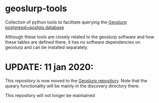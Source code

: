 # geoslurp-tools
Collection of python tools to facilitate querying the [Geoslurp postgresql+postgis database](https://github.com/strawpants/geoslurp)

Although these tools are closely related to the geoslurp software and how these tables are defined there, it has no software dependencies on geoslurp and can be installed separately.


# UPDATE: 11 jan 2020:
This repository is now moved to the [Geoslurp repository](https://github.com/strawpants/geoslurp). Note that the queary functionality will be mainly in the discovery directory there.

This repository will not longer be maintained

